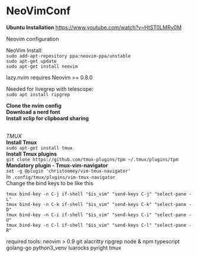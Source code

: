 # NeoVimConf
**Ubuntu Installation**
https://www.youtube.com/watch?v=HtST0LMRy0M

Neovim configuration 

NeoVim Install:
<br/>
`sudo add-apt-repository ppa:neovim-ppa/unstable`
<br/>
`sudo apt-get update`
<br/>
`sudo apt-get install neovim`
<br/>

lazy.nvim requires Neovim >= 0.8.0

Needed for livegrep with telescope:
<br/>
`sudo apt install ripgrep`

**Clone the nvim config**
<br/>
**Download a nerd font**
<br/>
**Install xclip for clipboard sharing**
<br/>
<br/>

*TMUX*
<br/>
**Install Tmux**
<br/>
`sudo apt-get install tmux`
<br/>
**Install Tmux plugins**
<br/>
`git clone https://github.com/tmux-plugins/tpm ~/.tmux/plugins/tpm`
<br/>
**Mandatory plugin - Tmux-vim-navigator**
<br/>
`set -g @plugin 'christoomey/vim-tmux-navigator'`
<br/>
In `.config/tmux/plugins/vim-tmux-navigator`
<br/>
Change the bind keys to be like this

`tmux bind-key -n C-j if-shell "$is_vim" "send-keys C-j" "select-pane -L"`
<br/>
`tmux bind-key -n C-k if-shell "$is_vim" "send-keys C-k" "select-pane -D"`
<br/>
`tmux bind-key -n C-i if-shell "$is_vim" "send-keys C-i" "select-pane -U"`
<br/>
`tmux bind-key -n C-l if-shell "$is_vim" "send-keys C-l" "select-pane -R"`
<br/>

required tools:
neovim > 0.9
git
alacritty
ripgrep
node & npm
typescript
golang-go
python3_venv
luarocks
pyright
tmux

